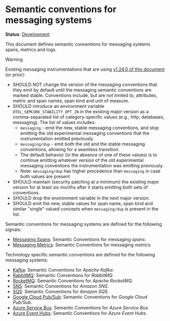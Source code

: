 <!--- Hugo front matter used to generate the website version of this page:
linkTitle: Messaging
--->

# Semantic conventions for messaging systems

**Status**: [Development][DocumentStatus]

This document defines semantic conventions for messaging systems spans, metrics and logs.

> [!Warning]
>
> Existing messaging instrumentations that are using
> [v1.24.0 of this document](https://github.com/open-telemetry/semantic-conventions/blob/v1.24.0/docs/messaging/messaging-spans.md)
> (or prior):
>
> - SHOULD NOT change the version of the messaging conventions that they emit by default
>   until the messaging semantic conventions are marked stable.
>   Conventions include, but are not limited to, attributes,
>   metric and span names, span kind and unit of measure.
> - SHOULD introduce an environment variable `OTEL_SEMCONV_STABILITY_OPT_IN`
>   in the existing major version as a comma-separated list of category-specific values
>   (e.g., http, databases, messaging). The list of values includes:
>   - `messaging` - emit the new, stable messaging conventions,
>     and stop emitting the old experimental messaging conventions
>     that the instrumentation emitted previously.
>   - `messaging/dup` - emit both the old and the stable messaging conventions,
>     allowing for a seamless transition.
>   - The default behavior (in the absence of one of these values) is to continue
>     emitting whatever version of the old experimental messaging conventions
>     the instrumentation was emitting previously.
>   - Note: `messaging/dup` has higher precedence than `messaging` in case both values are present
> - SHOULD maintain (security patching at a minimum) the existing major version
>   for at least six months after it starts emitting both sets of conventions.
> - SHOULD drop the environment variable in the next major version.
> - SHOULD emit the new, stable values for span name, span kind and similar "single"
>   valued concepts when `messaging/dup` is present in the list.

Semantic conventions for messaging systems are defined for the following signals:

- [Messaging Spans](messaging-spans.md): Semantic Conventions for messaging *spans*.
- [Messaging Metrics](messaging-metrics.md): Semantic Conventions for messaging *metrics*.

Technology specific semantic conventions are defined for the following messaging systems:

- [Kafka](kafka.md): Semantic Conventions for *Apache Kafka*.
- [RabbitMQ](rabbitmq.md): Semantic Conventions for *RabbitMQ*.
- [RocketMQ](rocketmq.md): Semantic Conventions for *Apache RocketMQ*.
- [SNS](sns.md): Semantic Conventions for *Amazon SNS*.
- [SQS](sqs.md): Semantic Conventions for *Amazon SQS*.
- [Google Cloud Pub/Sub](gcp-pubsub.md): Semantic Conventions for *Google Cloud Pub/Sub*.
- [Azure Service Bus](azure-messaging.md#azure-service-bus): Semantic Conventions for *Azure Service Bus*.
- [Azure Event Hubs](azure-messaging.md#azure-event-hubs): Semantic Conventions for *Azure Event Hubs*.

[DocumentStatus]: https://opentelemetry.io/docs/specs/otel/document-status
